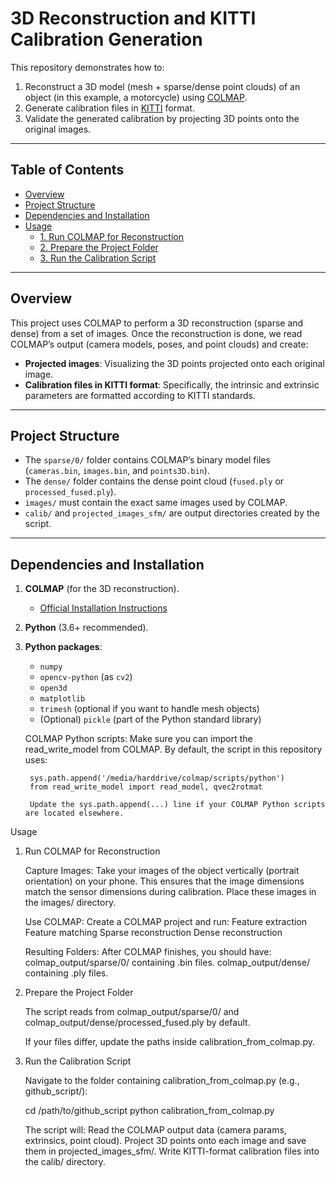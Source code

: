 # 3D Reconstruction and KITTI Calibration Generation

This repository demonstrates how to:
1. Reconstruct a 3D model (mesh + sparse/dense point clouds) of an object (in this example, a motorcycle) using [COLMAP](https://colmap.github.io/).
2. Generate calibration files in [KITTI](http://www.cvlibs.net/datasets/kitti/) format.
3. Validate the generated calibration by projecting 3D points onto the original images.

---

## Table of Contents
- [Overview](#overview)
- [Project Structure](#project-structure)
- [Dependencies and Installation](#dependencies-and-installation)
- [Usage](#usage)
  - [1. Run COLMAP for Reconstruction](#1-run-colmap-for-reconstruction)
  - [2. Prepare the Project Folder](#2-prepare-the-project-folder)
  - [3. Run the Calibration Script](#3-run-the-calibration-script)
---

## Overview
This project uses COLMAP to perform a 3D reconstruction (sparse and dense) from a set of images. Once the reconstruction is done, we read COLMAP’s output (camera models, poses, and point clouds) and create:
- **Projected images**: Visualizing the 3D points projected onto each original image.
- **Calibration files in KITTI format**: Specifically, the intrinsic and extrinsic parameters are formatted according to KITTI standards.

---

## Project Structure
- The `sparse/0/` folder contains COLMAP’s binary model files (`cameras.bin`, `images.bin`, and `points3D.bin`).  
- The `dense/` folder contains the dense point cloud (`fused.ply` or `processed_fused.ply`).  
- `images/` must contain the exact same images used by COLMAP.  
- `calib/` and `projected_images_sfm/` are output directories created by the script.

---

## Dependencies and Installation

1. **COLMAP** (for the 3D reconstruction).  
   - [Official Installation Instructions](https://colmap.github.io/install.html)

2. **Python** (3.6+ recommended).
3. **Python packages**:
   - `numpy`
   - `opencv-python` (as `cv2`)
   - `open3d`
   - `matplotlib`
   - `trimesh` (optional if you want to handle mesh objects)
   - (Optional) `pickle` (part of the Python standard library)

    COLMAP Python scripts:
        Make sure you can import the read_write_model from COLMAP.
        By default, the script in this repository uses:

        sys.path.append('/media/harddrive/colmap/scripts/python')
        from read_write_model import read_model, qvec2rotmat

        Update the sys.path.append(...) line if your COLMAP Python scripts are located elsewhere.

Usage
1. Run COLMAP for Reconstruction

    Capture Images:
        Take your images of the object vertically (portrait orientation) on your phone.
        This ensures that the image dimensions match the sensor dimensions during calibration.
        Place these images in the images/ directory.

    Use COLMAP:
        Create a COLMAP project and run:
            Feature extraction
            Feature matching
            Sparse reconstruction
            Dense reconstruction

    Resulting Folders:
        After COLMAP finishes, you should have:
            colmap_output/sparse/0/ containing .bin files.
            colmap_output/dense/ containing .ply files.

2. Prepare the Project Folder

    The script reads from colmap_output/sparse/0/ and colmap_output/dense/processed_fused.ply by default.

    If your files differ, update the paths inside calibration_from_colmap.py.

4. Run the Calibration Script

    Navigate to the folder containing calibration_from_colmap.py (e.g., github_script/):

    cd /path/to/github_script
    python calibration_from_colmap.py

    The script will:
        Read the COLMAP output data (camera params, extrinsics, point cloud).
        Project 3D points onto each image and save them in projected_images_sfm/.
        Write KITTI-format calibration files into the calib/ directory.


